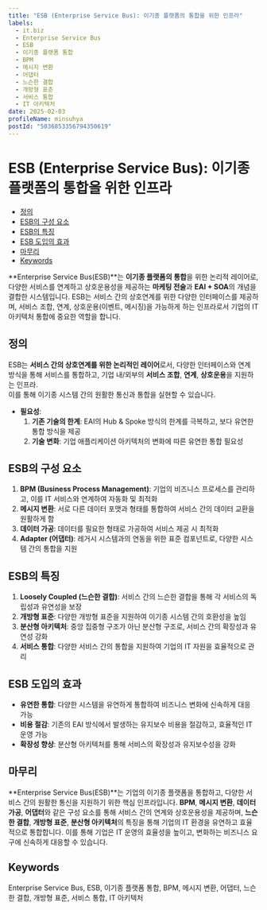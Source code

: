 ```yaml
---
title: "ESB (Enterprise Service Bus): 이기종 플랫폼의 통합을 위한 인프라"
labels:
  - it.biz
  - Enterprise Service Bus
  - ESB
  - 이기종 플랫폼 통합
  - BPM
  - 메시지 변환
  - 어댑터
  - 느슨한 결합
  - 개방형 표준
  - 서비스 통합
  - IT 아키텍처
date: 2025-02-03
profileName: minsuhya
postId: "5036853356794350619"
---
```



# ESB (Enterprise Service Bus): 이기종 플랫폼의 통합을 위한 인프라

<!-- mtoc-start -->

- [정의](#정의)
- [ESB의 구성 요소](#esb의-구성-요소)
- [ESB의 특징](#esb의-특징)
- [ESB 도입의 효과](#esb-도입의-효과)
- [마무리](#마무리)
- [Keywords](#keywords)

<!-- mtoc-end -->

**Enterprise Service Bus(ESB)**는 **이기종 플랫폼의 통합**을 위한 논리적 레이어로, 다양한 서비스를 연계하고 상호운용성을 제공하는 **마케팅 전술**과 **EAI + SOA**의 개념을 결합한 시스템입니다. ESB는 서비스 간의 상호연계를 위한 다양한 인터페이스를 제공하며, 서비스 조합, 연계, 상호운용(이벤트, 메시징)을 가능하게 하는 인프라로서 기업의 IT 아키텍처 통합에 중요한 역할을 합니다.

## 정의

ESB는 **서비스 간의 상호연계를 위한 논리적인 레이어**로서, 다양한 인터페이스와 연계 방식을 통해 서비스를 통합하고, 기업 내/외부의 **서비스 조합**, **연계**, **상호운용**을 지원하는 인프라. \
이를 통해 이기종 시스템 간의 원활한 통신과 통합을 실현할 수 있습니다.

- **필요성**:
  1. **기존 기술의 한계**: EAI의 Hub & Spoke 방식의 한계를 극복하고, 보다 유연한 통합 방식을 제공
  2. **기술 변화**: 기업 애플리케이션 아키텍처의 변화에 따른 유연한 통합 필요성

## ESB의 구성 요소

1. **BPM (Business Process Management)**: 기업의 비즈니스 프로세스를 관리하고, 이를 IT 서비스와 연계하여 자동화 및 최적화
2. **메시지 변환**: 서로 다른 데이터 포맷과 형태를 통합하여 서비스 간의 데이터 교환을 원활하게 함
3. **데이터 가공**: 데이터를 필요한 형태로 가공하여 서비스 제공 시 최적화
4. **Adapter (어댑터)**: 레거시 시스템과의 연동을 위한 표준 컴포넌트로, 다양한 시스템 간의 통합을 지원

## ESB의 특징

1. **Loosely Coupled (느슨한 결합)**: 서비스 간의 느슨한 결합을 통해 각 서비스의 독립성과 유연성을 보장
2. **개방형 표준**: 다양한 개방형 표준을 지원하여 이기종 시스템 간의 호환성을 높임
3. **분산형 아키텍처**: 중앙 집중형 구조가 아닌 분산형 구조로, 서비스 간의 확장성과 유연성 강화
4. **서비스 통합**: 다양한 서비스 간의 통합을 지원하여 기업의 IT 자원을 효율적으로 관리

## ESB 도입의 효과

- **유연한 통합**: 다양한 시스템을 유연하게 통합하여 비즈니스 변화에 신속하게 대응 가능
- **비용 절감**: 기존의 EAI 방식에서 발생하는 유지보수 비용을 절감하고, 효율적인 IT 운영 가능
- **확장성 향상**: 분산형 아키텍처를 통해 서비스의 확장성과 유지보수성을 강화

## 마무리

**Enterprise Service Bus(ESB)**는 기업의 이기종 플랫폼을 통합하고, 다양한 서비스 간의 원활한 통신을 지원하기 위한 핵심 인프라입니다. **BPM**, **메시지 변환**, **데이터 가공**, **어댑터**와 같은 구성 요소를 통해 서비스 간의 연계와 상호운용성을 제공하며, **느슨한 결합**, **개방형 표준**, **분산형 아키텍처**의 특징을 통해 기업의 IT 환경을 유연하고 효율적으로 통합합니다. 이를 통해 기업은 IT 운영의 효율성을 높이고, 변화하는 비즈니스 요구에 신속하게 대응할 수 있습니다.

## Keywords

Enterprise Service Bus, ESB, 이기종 플랫폼 통합, BPM, 메시지 변환, 어댑터, 느슨한 결합, 개방형 표준, 서비스 통합, IT 아키텍처